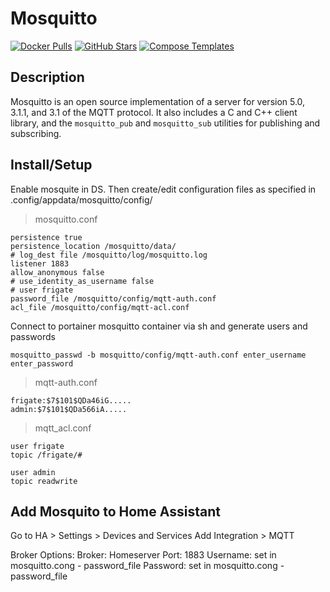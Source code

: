 # Mosquitto

[![Docker Pulls](https://img.shields.io/docker/pulls/_/eclipse-mosquitto?style=flat-square&color=607D8B&label=docker%20pulls&logo=docker)](https://hub.docker.com/_/eclipse-mosquitto)
[![GitHub Stars](https://img.shields.io/github/stars/eclipse/mosquitto?style=flat-square&color=607D8B&label=github%20stars&logo=github)](https://github.com/eclipse/mosquitto)
[![Compose Templates](https://img.shields.io/static/v1?style=flat-square&color=607D8B&label=compose&message=templates)](https://github.com/GhostWriters/DockSTARTer/tree/master/compose/.apps/mosquitto)

## Description

Mosquitto is an open source implementation of a server for version 5.0, 3.1.1,
and 3.1 of the MQTT protocol. It also includes a C and C++ client library, and
the `mosquitto_pub` and `mosquitto_sub` utilities for publishing and
subscribing.

## Install/Setup

Enable mosquite in DS. Then create/edit configuration files as specified in .config/appdata/mosquitto/config/

> mosquitto.conf

    persistence true
    persistence_location /mosquitto/data/
    # log_dest file /mosquitto/log/mosquitto.log
    listener 1883
    allow_anonymous false
    # use_identity_as_username false
    # user frigate
    password_file /mosquitto/config/mqtt-auth.conf
    acl_file /mosquitto/config/mqtt-acl.conf

Connect to portainer mosquitto container via sh and generate users and passwords

    mosquitto_passwd -b mosquitto/config/mqtt-auth.conf enter_username enter_password

> mqtt-auth.conf

    frigate:$7$101$QDa46iG.....
    admin:$7$101$QDa566iA.....

>  mqtt_acl.conf

    user frigate
    topic /frigate/#

    user admin
    topic readwrite


## Add Mosquito to Home Assistant

Go to HA > Settings > Devices and Services
Add Integration > MQTT

Broker Options:
Broker: Homeserver
Port: 1883
Username: set in mosquitto.cong - password_file
Password: set in mosquitto.cong - password_file